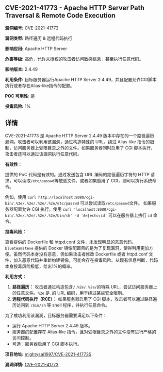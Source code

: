 ## CVE-2021-41773 - Apache HTTP Server Path Traversal & Remote Code Execution

**漏洞编号:** CVE-2021-41773

**漏洞类型:** 路径遍历 & 远程代码执行

**影响应用:** Apache HTTP Server

**危害等级:** 高危，允许未授权的攻击者访问敏感信息，甚至执行任意代码。

**影响版本:** 2.4.49

**利用条件:** 目标服务器运行Apache HTTP Server 2.4.49，并且配置允许CGI脚本执行或者存在Alias-like指令的配置。

**POC 可用性:** 是

**投毒风险:** 1%

## 详情

CVE-2021-41773 是 Apache HTTP Server 2.4.49 版本中存在的一个路径遍历漏洞。攻击者可以利用该漏洞，通过构造特殊的 URL，绕过 Alias-like 指令的限制，访问服务器上受限目录之外的文件。如果服务器同时启用了 CGI 脚本执行，攻击者还可以通过该漏洞执行任意代码。

**有效性：**

提供的 PoC 代码是有效的。通过发送包含 URL 编码的路径遍历字符的 HTTP 请求，可以读取`/etc/passwd`等敏感文件，或者如果启用了 CGI，则可以执行系统命令。

例如，使用 `curl http://localhost:8080/cgi-bin/.%2e/.%2e/.%2e/.%2e/etc/passwd` 可以尝试读取`/etc/passwd`文件。
如果服务器配置允许 CGI 执行，使用 `curl 'localhost:8080/cgi-bin/.%2e/.%2e/.%2e/.%2e/bin/sh' -d 'A=|echo;id'` 可以在服务器上执行 `id` 命令。

**投毒风险：**

查看提供的 Dockerfile 和 httpd.conf 文件，未发现明显的恶意代码。`blueteamsteve` 提供的 Docker 镜像配置目的是为了复现漏洞，使得利用更加方便。虽然代码本身没有恶意，但如果攻击者修改 Dockerfile 或者 httpd.conf 文件，加入恶意代码并重新构建镜像，可能会存在投毒风险。从现有信息判断，代码本身投毒风险极低，给出1%的概率。 

**利用方式：**

1.  **路径遍历：** 攻击者通过构造包含`/.%2e/.%2e/`的特殊 URL，尝试访问服务器上的任意文件。`%2e` 是`.`的 URL 编码，用于绕过某些安全限制。
2.  **远程代码执行（RCE）：** 如果服务器启用了 CGI 脚本，攻击者可以通过路径遍历访问到 `/bin/sh` 等 shell 程序，并执行任意命令。

为了成功利用该漏洞，目标服务器需要满足以下条件：

*   运行 Apache HTTP Server 2.4.49 版本。
*   服务器的配置存在 Alias-like 指令，且对受限目录之外的文件没有进行严格的访问控制。
*   可选：服务器启用了 CGI 脚本执行。

**项目地址:** [mightysai1997/CVE-2021-41773S](https://github.com/mightysai1997/CVE-2021-41773S)

**漏洞详情:** [CVE-2021-41773](https://nvd.nist.gov/vuln/detail/CVE-2021-41773)